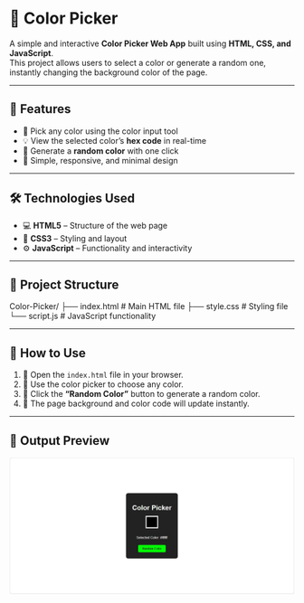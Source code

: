 # 🎨  Color Picker

A simple and interactive **Color Picker Web App** built using **HTML, CSS, and JavaScript**.  
This project allows users to select a color or generate a random one, instantly changing the background color of the page.

---

##  🌟  Features

- 🎯 Pick any color using the color input tool  
- 💡 View the selected color’s **hex code** in real-time  
- 🎲 Generate a **random color** with one click  
- 🧩 Simple, responsive, and minimal design  

---

##  🛠️  Technologies Used

- 💻 **HTML5** – Structure of the web page  
- 🎨 **CSS3** – Styling and layout  
- ⚙️ **JavaScript** – Functionality and interactivity  

---

##  📁  Project Structure

Color-Picker/
├── index.html # Main HTML file
├── style.css # Styling file
└── script.js # JavaScript functionality

---

## 🚀   How to Use

1. 📂 Open the `index.html` file in your browser.  
2. 🎨 Use the color picker to choose any color.  
3. 🎲 Click the **“Random Color”** button to generate a random color.  
4. 🌈 The page background and color code will update instantly.  

---

## 📸  Output Preview

![Color Picker Output](https://github.com/Prajnapunya09/Color-Picker/blob/main/Color%20picker%20output%20img.jpg)
